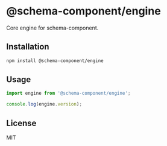 # @schema-component/engine

Core engine for schema-component.

## Installation

```bash
npm install @schema-component/engine
```

## Usage

```typescript
import engine from '@schema-component/engine';

console.log(engine.version);
```

## License

MIT
